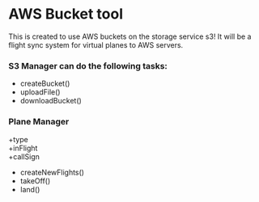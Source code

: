# AWS Bucket tool
This is created to use AWS buckets on the storage service s3!
It will be a flight sync system for virtual planes to AWS servers.

### S3 Manager can do the following tasks:
* createBucket()
* uploadFile()
* downloadBucket()

### Plane Manager
+type  
+inFlight  
+callSign

* createNewFlights()  
* takeOff()  
* land()  